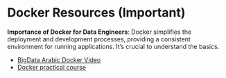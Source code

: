 # Docker Resources (Important)

**Importance of Docker for Data Engineers**: Docker simplifies the deployment and development processes, providing a consistent environment for running applications. It’s crucial to understand the basics.
- [BigData Arabic Docker Video](https://www.youtube.com/watch?v=PrusdhS2lmo&t=14643s)
- [Docker practical course](https://www.youtube.com/watch?v=tHP5IWfqPKk&list=PLzNfs-3kBUJnY7Cy1XovLaAkgfjim05RR&index=1&t=24s)

